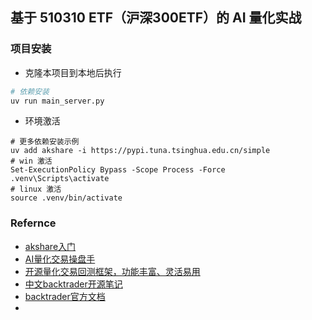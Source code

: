 ## 基于 510310 ETF（沪深300ETF）的 AI 量化实战

### 项目安装

- 克隆本项目到本地后执行

```python
# 依赖安装
uv run main_server.py
```

- 环境激活
```shell
# 更多依赖安装示例
uv add akshare -i https://pypi.tuna.tsinghua.edu.cn/simple
# win 激活
Set-ExecutionPolicy Bypass -Scope Process -Force
.venv\Scripts\activate
# linux 激活
source .venv/bin/activate
```

### Refernce

- [akshare入门](https://akshare.akfamily.xyz/introduction.html)
- [AI量化交易操盘手](https://github.com/aceliuchanghong/ai_quant_trade)
- [开源量化交易回测框架，功能丰富、灵活易用](https://github.com/aceliuchanghong/backtrader)
- [中文backtrader开源笔记](https://github.com/aceliuchanghong/learn_backtrader)
- [backtrader官方文档](https://www.backtrader.com/home/helloalgotrading/)
- 